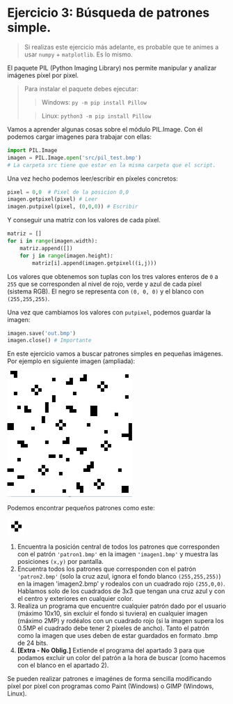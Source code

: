 # Ejercicio 3: Búsqueda de patrones simple.

> Si realizas este ejercicio más adelante, es probable que te animes a usar `numpy` + `matplotlib`. Es lo mismo.

El paquete PIL (Python Imaging Library) nos permite manipular y analizar imágenes píxel por pixel.

> Para instalar el paquete debes ejecutar:
> > Windows: `py -m pip install Pillow`
>
> > Linux: `python3 -m pip install Pillow`  

Vamos a aprender algunas cosas sobre el módulo PIL.Image. Con él podemos cargar imagenes para trabajar con ellas:

```python
import PIL.Image
imagen = PIL.Image.open('src/pil_test.bmp') 
# La carpeta src tiene que estar en la misma carpeta que el script.
```

Una vez hecho podemos leer/escribir en píxeles concretos:

```python
pixel = 0,0  # Pixel de la posicion 0,0
imagen.getpixel(pixel) # Leer
imagen.putpixel(pixel, (0,0,0)) # Escribir
```

Y conseguir una matriz con los valores de cada píxel.

```python
matriz = []
for i in range(imagen.width):
    matriz.append([])
    for j in range(imagen.height):
        matriz[i].append(imagen.getpixel((i,j)))
```

Los valores que obtenemos son tuplas con los tres valores enteros de `0` a `255` que se corresponden al nivel de rojo, verde y azul de cada píxel (sistema RGB). El negro se representa con `(0, 0, 0)` y el blanco con `(255,255,255)`.

Una vez que cambiamos los valores con `putpixel`, podemos guardar la imagen:

```python
imagen.save('out.bmp')
imagen.close() # Importante
```

En este ejercicio vamos a buscar patrones simples en pequeñas imágenes. Por ejemplo en siguiente imagen (ampliada):

![imagen](src/ejemploImagen.PNG)

Podemos encontrar pequeños patrones como este:

![imagen](src/ejemploPatron.PNG)


1. Encuentra la posición central de todos los patrones que corresponden con el patrón `'patron1.bmp'` en la imagen `'imagen1.bmp'` y muestra las posiciones `(x,y)` por pantalla.
2. Encuentra todos los patrones que corresponden con el patrón `'patron2.bmp'` (solo la cruz azul, ignora el fondo blanco `(255,255,255)`) en la imagen 'imagen2.bmp' y rodealos con un cuadrado rojo `(255,0,0)`. Hablamos solo de los cuadrados de 3x3 que tengan una cruz azul y con el centro y exteriores en cualquier color.
3. Realiza un programa que encuentre cualquier patrón dado por el usuario (máximo 10x10, sin excluir el fondo si tuviera) en cualquier imagen (máximo 2MP) y rodéalos con un cuadrado rojo (si la imagen supera los 0.5MP el cuadrado debe tener 2 píxeles de ancho). Tanto el patrón como la imagen que uses deben de estar guardados en formato .bmp de 24 bits.
4. **[Extra - No Oblig.]** Extiende el programa del apartado 3 para que podamos excluir un color del patrón a la hora de buscar (como hacemos con el blanco en el apartado 2).

Se pueden realizar patrones e imagénes de forma sencilla modificando píxel por píxel con programas como Paint (Windows) o GIMP (Windows, Linux). 